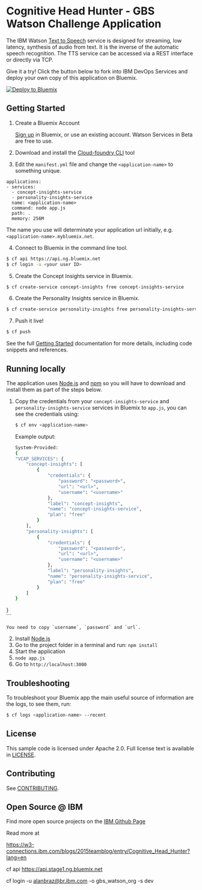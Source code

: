 # Cognitive Head Hunter - GBS Watson Challenge Application

  The IBM Watson [Text to Speech][service_url] service is designed for streaming, low latency, synthesis of audio from text. It is the inverse of the automatic speech recognition. The TTS service can be accessed via a REST interface or directly via TCP.

Give it a try! Click the button below to fork into IBM DevOps Services and deploy your own copy of this application on Bluemix.

[![Deploy to Bluemix](https://bluemix.net/deploy/button.png)](https://bluemix.net/deploy?repository=https://github.com/watson-developer-cloud/text-to-speech-nodejs)

## Getting Started

1. Create a Bluemix Account

    [Sign up][sign_up] in Bluemix, or use an existing account. Watson Services in Beta are free to use.

2. Download and install the [Cloud-foundry CLI][cloud_foundry] tool

3. Edit the `manifest.yml` file and change the `<application-name>` to something unique.
  ```none
  applications:
  - services:
    - concept-insights-service
    - personality-insights-service
    name: <application-name>
    command: node app.js
    path: .
    memory: 256M
  ```
  The name you use will determinate your application url initially, e.g. `<application-name>.mybluemix.net`.

4. Connect to Bluemix in the command line tool.
  ```sh
  $ cf api https://api.ng.bluemix.net
  $ cf login -u <your user ID>
  ```

5. Create the Concept Insights service in Bluemix.
  ```sh
  $ cf create-service concept-insights free concept-insights-service
  ```
  
6. Create the Personality Insights service in Bluemix.
  ```sh
  $ cf create-service personality-insights free personality-insights-service
  ```

7. Push it live!
  ```sh
  $ cf push
  ```

See the full [Getting Started][getting_started] documentation for more details, including code snippets and references.

## Running locally
  The application uses [Node.js](http://nodejs.org/) and [npm](https://www.npmjs.com/) so you will have to download and install them as part of the steps below.

1. Copy the credentials from your `concept-insights-service` and `personality-insights-service` services in Bluemix to `app.js`, you can see the credentials using:

    ```sh
    $ cf env <application-name>
    ```
    Example output:
    ```sh
    System-Provided:
    {
    "VCAP_SERVICES": {
        "concept-insights": [
            {
                "credentials": {
                    "password": "<password>",
                    "url": "<url>",
                    "username": "<username>"
                },
                "label": "concept-insights",
                "name": "concept-insights-service",
                "plan": "free"
            }
        ],
        "personality-insights": [
            {
                "credentials": {
                    "password": "<password>",
                    "url": "<url>",
                    "username": "<username>"
                },
                "label": "personality-insights",
                "name": "personality-insights-service",
                "plan": "free"
            }
        ]
    }
}	
    ```

    You need to copy `username`, `password` and `url`.

2. Install [Node.js](http://nodejs.org/)
3. Go to the project folder in a terminal and run:
    `npm install`
4. Start the application
5.  `node app.js`
6. Go to `http://localhost:3000`

## Troubleshooting

To troubleshoot your Bluemix app the main useful source of information are the logs, to see them, run:

  ```sh
  $ cf logs <application-name> --recent
  ```

## License

  This sample code is licensed under Apache 2.0. Full license text is available in [LICENSE](LICENSE).

## Contributing

  See [CONTRIBUTING](CONTRIBUTING.md).

## Open Source @ IBM
  Find more open source projects on the [IBM Github Page](http://ibm.github.io/)

[service_url]: http://www.ibm.com/smarterplanet/us/en/ibmwatson/developercloud/text-to-speech.html
[cloud_foundry]: https://github.com/cloudfoundry/cli
[getting_started]: http://www.ibm.com/smarterplanet/us/en/ibmwatson/developercloud/doc/getting_started/
[sign_up]: https://apps.admin.ibmcloud.com/manage/trial/bluemix.html?cm_mmc=WatsonDeveloperCloud-_-LandingSiteGetStarted-_-x-_-CreateAnAccountOnBluemixCLI

Read more at

https://w3-connections.ibm.com/blogs/2015teamblog/entry/Cognitive_Head_Hunter?lang=en

cf api https://api.stage1.ng.bluemix.net

cf login -u alanbraz@br.ibm.com -o gbs_watson_org -s dev

